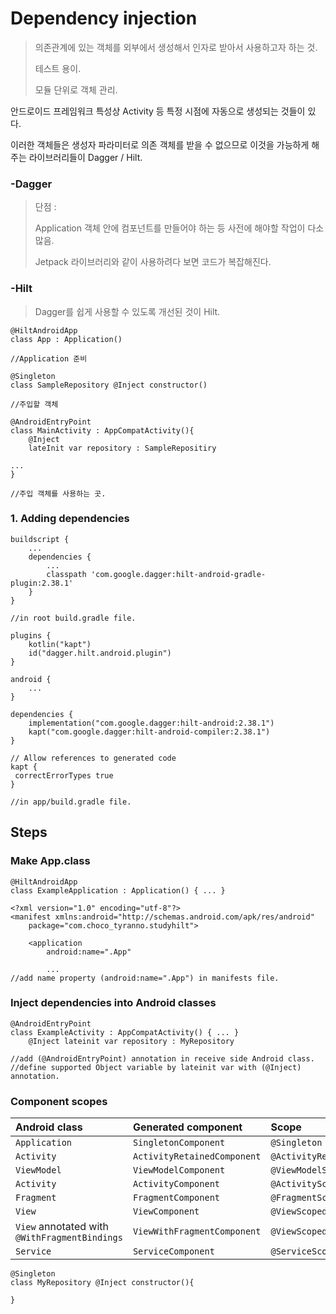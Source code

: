 <h1> Dependency injection</h1>

> 의존관계에 있는 객체를 외부에서 생성해서 인자로 받아서 사용하고자 하는 것. 
>
> 테스트 용이. 
>
> 모듈 단위로 객체 관리.



안드로이드 프레임워크 특성상 Activity 등 특정 시점에 자동으로 생성되는 것들이 있다.

이러한 객체들은 생성자 파라미터로 의존 객체를 받을 수 없으므로 이것을 가능하게 해주는 라이브러리들이 Dagger / Hilt.



<h3>-Dagger</h3>

> 단점 : 
>
> Application 객체 안에 컴포넌트를 만들어야 하는 등 사전에 해야할 작업이 다소 많음.
>
> Jetpack 라이브러리와 같이 사용하려다 보면 코드가 복잡해진다. 



<h3>-Hilt</h3>

> Dagger를 쉽게 사용할 수 있도록 개선된 것이 Hilt.

`````ko
@HiltAndroidApp
class App : Application()

//Application 준비
`````

`````ko
@Singleton
class SampleRepository @Inject constructor()

//주입할 객체
`````

`````ko
@AndroidEntryPoint
class MainActivity : AppCompatActivity(){
	@Inject
	lateInit var repository : SampleRepositiry

...
}

//주입 객체를 사용하는 곳. 
`````





<h3> 1. Adding dependencies</h3>

`````ko
buildscript {
    ...
    dependencies {
        ...
        classpath 'com.google.dagger:hilt-android-gradle-plugin:2.38.1'
    }
}

//in root build.gradle file.
`````

`````ko
plugins {
    kotlin("kapt")
    id("dagger.hilt.android.plugin")
}

android {
    ...
}

dependencies {
    implementation("com.google.dagger:hilt-android:2.38.1")
    kapt("com.google.dagger:hilt-android-compiler:2.38.1")
}

// Allow references to generated code
kapt {
 correctErrorTypes true
}

//in app/build.gradle file.
`````

<h2>Steps</h2>

<h3>Make App.class</h3>

`````ko
@HiltAndroidApp
class ExampleApplication : Application() { ... }
`````

`````ko
<?xml version="1.0" encoding="utf-8"?>
<manifest xmlns:android="http://schemas.android.com/apk/res/android"
    package="com.choco_tyranno.studyhilt">

    <application
        android:name=".App"
        
        ...
//add name property (android:name=".App") in manifests file.
`````



<h3>Inject dependencies into Android classes</h3>

`````ko
@AndroidEntryPoint
class ExampleActivity : AppCompatActivity() { ... }
	@Inject lateinit var repository : MyRepository
	
//add (@AndroidEntryPoint) annotation in receive side Android class.
//define supported Object variable by lateinit var with (@Inject) annotation.
`````



<h3>Component scopes</h3>

| Android class                                 | Generated component         | Scope                     |
| :-------------------------------------------- | :-------------------------- | :------------------------ |
| `Application`                                 | `SingletonComponent`        | `@Singleton`              |
| `Activity`                                    | `ActivityRetainedComponent` | `@ActivityRetainedScoped` |
| `ViewModel`                                   | `ViewModelComponent`        | `@ViewModelScoped`        |
| `Activity`                                    | `ActivityComponent`         | `@ActivityScoped`         |
| `Fragment`                                    | `FragmentComponent`         | `@FragmentScoped`         |
| `View`                                        | `ViewComponent`             | `@ViewScoped`             |
| `View` annotated with `@WithFragmentBindings` | `ViewWithFragmentComponent` | `@ViewScoped`             |
| `Service`                                     | `ServiceComponent`          | `@ServiceScoped`          |

`````ko
@Singleton
class MyRepository @Inject constructor(){

}
`````





<h3> 
